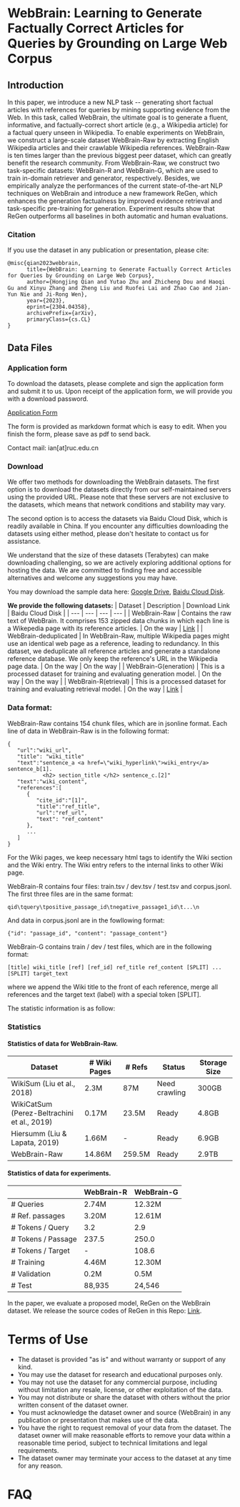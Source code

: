 # WebBrain: Learning to Generate Factually Correct Articles for Queries by Grounding on Large Web Corpus



## Introduction
In this paper, we introduce a new NLP task -- generating short factual articles with references for queries by mining supporting evidence from the Web. In this task, called WebBrain, the ultimate goal is to generate a fluent, informative, and factually-correct short article (e.g., a Wikipedia article) for a factual query unseen in Wikipedia. To enable experiments on WebBrain, we construct a large-scale dataset WebBrain-Raw by extracting English Wikipedia articles and their crawlable Wikipedia references. WebBrain-Raw is ten times larger than the previous biggest peer dataset, which can greatly benefit the research community. From WebBrain-Raw, we construct two task-specific datasets: WebBrain-R and WebBrain-G, which are used to train in-domain retriever and generator, respectively. Besides, we empirically analyze the performances of the current state-of-the-art NLP techniques on WebBrain and introduce a new framework ReGen, which enhances the generation factualness by improved evidence retrieval and task-specific pre-training for generation. Experiment results show that ReGen outperforms all baselines in both automatic and human evaluations.

### Citation

If you use the dataset in any publication or presentation, please cite:

```
@misc{qian2023webbrain,
      title={WebBrain: Learning to Generate Factually Correct Articles for Queries by Grounding on Large Web Corpus}, 
      author={Hongjing Qian and Yutao Zhu and Zhicheng Dou and Haoqi Gu and Xinyu Zhang and Zheng Liu and Ruofei Lai and Zhao Cao and Jian-Yun Nie and Ji-Rong Wen},
      year={2023},
      eprint={2304.04358},
      archivePrefix={arXiv},
      primaryClass={cs.CL}
}
```

## Data Files

### Application form

To download the datasets, please complete and sign the application form and submit it to us. Upon receipt of the application form, we will provide you with a download password.

[Application Form](https://github.com/qhjqhj00/WebBrain-Data/blob/main/application_form.md)

The form is provided as markdown format which is easy to edit. When you finish the form, please save as pdf to send back.

Contact mail: ian[at]ruc.edu.cn


### Download
We offer two methods for downloading the WebBrain datasets. The first option is to download the datasets directly from our self-maintained servers using the provided URL. Please note that these servers are not exclusive to the datasets, which means that network conditions and stability may vary.

The second option is to access the datasets via Baidu Cloud Disk, which is readily available in China. If you encounter any difficulties downloading the datasets using either method, please don't hesitate to contact us for assistance.

We understand that the size of these datasets (Terabytes) can make downloading challenging, so we are actively exploring additional options for hosting the data. We are committed to finding free and accessible alternatives and welcome any suggestions you may have.

You may download the sample data here: [Google Drive](https://drive.google.com/file/d/1WHu67PRSejw1NVkK4OLBtzGDfiXYZEYL/view?usp=sharing), [Baidu Cloud Disk](https://pan.baidu.com/s/1qBMb9QExAFn1YRqCZEZ5Tw?pwd=rdv9). 

**We provide the following datasets:**
| Dataset | Description | Download Link | Baidu Cloud Disk |
| --- | --- | --- | --- |
| WebBrain-Raw | Contains the raw text of WebBrain. It comprises 153 zipped data chunks in which each line is a Wikepedia page with its reference articles. | On the way | [Link](https://pan.baidu.com/s/1P-292IHuV9XMujIzPp82vw) |
| WebBrain-deduplicated | In WebBrain-Raw, multiple Wikipedia pages might use an identical web page as a reference, leading to redundancy. In this dataset, we deduplicate all reference articles and generate a standalone reference database. We only keep the reference's URL in the Wikipedia page data. | On the way | On the way |
| WebBrain-G(eneration) | This is a processed dataset for training and evaluating generation model. | On the way | On the way |
| WebBrain-R(etrieval) | This is a processed dataset for training and evaluating retrieval model. | On the way | [Link](https://pan.baidu.com/s/1xGq2VwxatppbCpRMvD07Eg) |

### Data format:
WebBrain-Raw contains 154 chunk files, which are in jsonline format.
Each line of data in WebBrain-Raw is in the following format:
```
{
   "url":"wiki_url",
   "title": "wiki_title"
   "text":"sentence_a <a href=\"wiki_hyperlink\">wiki_entry</a> sentence_b[1].
           <h2> section_title </h2> sentence_c.[2]"
   "text":"wiki_content",
   "references":[
      {
         "cite_id":"[1]",
         "title":"ref_title",
         "url":"ref_url",
         "text": "ref_content"
      },
      ...
   ]
}
```
For the Wiki pages, we keep necessary html tags to identify the Wiki section and the Wiki entry. The Wiki entry refers to the internal links to other Wiki page. 

WebBrain-R contains four files: train.tsv / dev.tsv / test.tsv and corpus.jsonl. 
The first three files are in the same format:
```
qid\tquery\tpositive_passage_id\tnegative_passage1_id\t...\n
```
And data in corpus.jsonl are in the fowllowing format:
```
{"id": "passage_id", "content": "passage_content"}
```

WebBrain-G contains train / dev / test files, which are in the following format:

```
[title] wiki_title [ref] [ref_id] ref_title ref_content [SPLIT] ... [SPLIT] target_text 
```
where we append the Wiki title to the front of each reference, merge all references and the target text (label) with a special token [SPLIT].


The statistic information is as follow:

### Statistics
#### Statistics of data for WebBrain-Raw.
| Dataset     | \# Wiki Pages | \# Refs   | Status        | Storage Size |
| ----------- | ------------- | ---------| ------------ | ------------ |
| WikiSum (Liu et al., 2018)      | 2.3M          | 87M      | Need crawling | 300GB        |
| WikiCatSum (Perez-Beltrachini et al., 2019) | 0.17M  | 23.5M    | Ready        | 4.8GB        |
| Hiersumm (Liu & Lapata, 2019)   | 1.66M | -        | Ready        | 6.9GB        |
| WebBrain-Raw | 14.86M        | 259.5M   | Ready        | 2.9TB        | 

#### Statistics of data for experiments.

|                       | WebBrain-R | WebBrain-G |
|-----------------------|------------|------------|
| \# Queries            | 2.74M      | 12.32M     |
| \# Ref. passages      | 3.20M      | 12.61M     |
| \# Tokens / Query     | 3.2        | 2.9        |
| \# Tokens / Passage   | 237.5      | 250.0      |
| \# Tokens / Target    | -          | 108.6      |
| \# Training           | 4.46M      | 12.30M     |
| \# Validation         | 0.2M       | 0.5M       |
| \# Test               | 88,935     | 24,546     |

In the paper, we evaluate a proposed model, ReGen on the WebBrain dataset. We release the source codes of ReGen in this Repo: [Link](https://github.com/qhjqhj00/WebBrain).

# Terms of Use

- The dataset is provided "as is" and without warranty or support of any kind.
- You may use the dataset for research and educational purposes only.
- You may not use the dataset for any commercial purpose, including without limitation any resale, license, or other exploitation of the data.
- You may not distribute or share the dataset with others without the prior written consent of the dataset owner.
- You must acknowledge the dataset owner and source (WebBrain) in any publication or presentation that makes use of the data.
- You have the right to request removal of your data from the dataset. The dataset owner will make reasonable efforts to remove your data within a reasonable time period, subject to technical limitations and legal requirements.
- The dataset owner may terminate your access to the dataset at any time for any reason.

# FAQ




